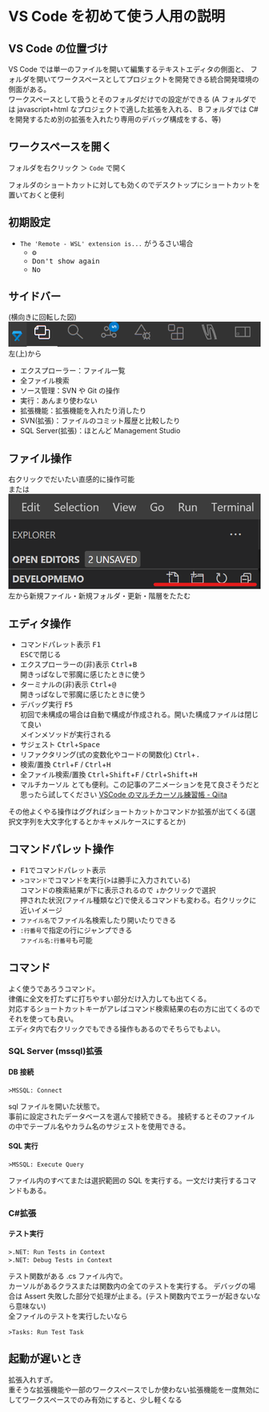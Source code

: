 # VS Code を初めて使う人用の説明

## VS Code の位置づけ

VS Code では単一のファイルを開いて編集するテキストエディタの側面と、
フォルダを開いてワークスペースとしてプロジェクトを開発できる統合開発環境の側面がある。  
ワークスペースとして扱うとそのフォルダだけでの設定ができる
(A フォルダでは javascript+html なプロジェクトで適した拡張を入れる、
B フォルダでは C#を開発するため別の拡張を入れたり専用のデバッグ構成をする、等)

## ワークスペースを開く

フォルダを右クリック ＞ `Code` で開く

フォルダのショートカットに対しても効くのでデスクトップにショートカットを置いておくと便利

## 初期設定

- `The 'Remote - WSL' extension is...` がうるさい場合
  - <kbd>⚙</kbd>
  - <kbd>Don't show again</kbd>
  - <kbd>No</kbd>

## サイドバー

(横向きに回転した図)  
![alt](img/sidebar.png)  
左(上)から

- エクスプローラー：ファイル一覧
- 全ファイル検索
- ソース管理：SVN や Git の操作
- 実行：あんまり使わない
- 拡張機能：拡張機能を入れたり消したり
- SVN(拡張)：ファイルのコミット履歴と比較したり
- SQL Server(拡張)：ほとんど Management Studio

## ファイル操作

右クリックでだいたい直感的に操作可能  
または  
![alt](img/explorer-buttons.png)  
左から新規ファイル・新規フォルダ・更新・階層をたたむ

## エディタ操作

- コマンドパレット表示
  <kbd>F1</kbd>  
  <kbd>ESC</kbd>で閉じる
- エクスプローラーの(非)表示
  <kbd>Ctrl</kbd>+<kbd>B</kbd>  
  開きっぱなしで邪魔に感じたときに使う
- ターミナルの(非)表示
  <kbd>Ctrl</kbd>+<kbd>@</kbd>  
  開きっぱなしで邪魔に感じたときに使う
- デバッグ実行
  <kbd>F5</kbd>  
  初回で未構成の場合は自動で構成が作成される。開いた構成ファイルは閉じて良い  
  メインメソッドが実行される
- サジェスト
  <kbd>Ctrl</kbd>+<kbd>Space</kbd>
- リファクタリング(式の変数化やコードの関数化)
  <kbd>Ctrl</kbd>+<kbd>.</kbd>
- 検索/置換
  <kbd>Ctrl</kbd>+<kbd>F</kbd> / <kbd>Ctrl</kbd>+<kbd>H</kbd>
- 全ファイル検索/置換
  <kbd>Ctrl</kbd>+<kbd>Shift</kbd>+<kbd>F</kbd> / <kbd>Ctrl</kbd>+<kbd>Shift</kbd>+<kbd>H</kbd>
- マルチカーソル
  とても便利。この記事のアニメーションを見て良さそうだと思ったら試してください
  [VSCode のマルチカーソル練習帳 - Qiita](https://qiita.com/TomK/items/3b1f5be07d708d7bd6c5)

その他よくやる操作はググればショートカットかコマンドか拡張が出てくる(選択文字列を大文字化するとかキャメルケースにするとか)

## コマンドパレット操作

- <kbd>F1</kbd>でコマンドパレット表示
- `>コマンド`でコマンドを実行(>は勝手に入力されている)  
  コマンドの検索結果が下に表示されるので <kbd>↓</kbd>かクリックで選択  
  押された状況(ファイル種類など)で使えるコマンドも変わる。右クリックに近いイメージ
- `ファイル名`でファイル名検索したり開いたりできる
- `:行番号`で指定の行にジャンプできる  
  `ファイル名:行番号`も可能

## コマンド

よく使うであろうコマンド。  
律儀に全文を打たずに打ちやすい部分だけ入力しても出てくる。  
対応するショートカットキーがアレばコマンド検索結果の右の方に出てくるのでそれを使っても良い。  
エディタ内で右クリックでもできる操作もあるのでそちらでもよい。

### SQL Server (mssql)拡張

#### DB 接続

```
>MSSQL: Connect
```

sql ファイルを開いた状態で。  
事前に設定されたデータベースを選んで接続できる。
接続するとそのファイルの中でテーブル名やカラム名のサジェストを使用できる。

#### SQL 実行

```
>MSSQL: Execute Query
```

ファイル内のすべてまたは選択範囲の SQL を実行する。一文だけ実行するコマンドもある。

### C#拡張

#### テスト実行

```
>.NET: Run Tests in Context
>.NET: Debug Tests in Context
```

テスト関数がある .cs ファイル内で。  
カーソルがあるクラスまたは関数内の全てのテストを実行する。
デバッグの場合は Assert 失敗した部分で処理が止まる。(テスト関数内でエラーが起きないなら意味ない)  
全ファイルのテストを実行したいなら

```
>Tasks: Run Test Task
```

## 起動が遅いとき

拡張入れすぎ。  
重そうな拡張機能や一部のワークスペースでしか使わない拡張機能を一度無効にしてワークスペースでのみ有効にすると、少し軽くなる

